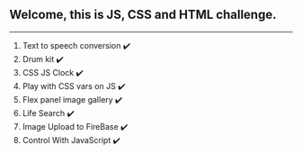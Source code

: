 ## Welcome, this is JS, CSS and HTML challenge.

_______________________________________________

1. Text to speech conversion :heavy_check_mark:
2. Drum kit :heavy_check_mark:
3. CSS JS Clock :heavy_check_mark:
4. Play with CSS vars on JS :heavy_check_mark:
5. Flex panel image gallery :heavy_check_mark:
6. Life Search :heavy_check_mark:
7. Image Upload to FireBase :heavy_check_mark:
8. Control With JavaScript :heavy_check_mark: